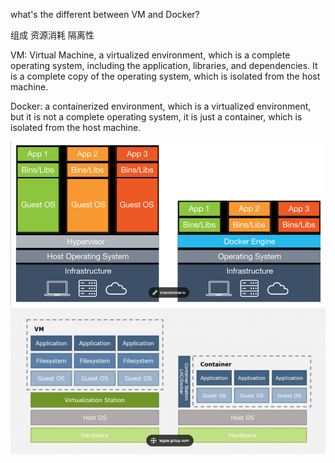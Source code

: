 what's the different between VM and Docker?

组成
资源消耗
隔离性

VM: Virtual Machine, a virtualized environment, which is a complete operating system, including the application, libraries, and dependencies. It is a complete copy of the operating system, which is isolated from the host machine.

Docker: a containerized environment, which is a virtualized environment, but it is not a complete operating system, it is just a container, which is isolated from the host machine.

![img.png](docker_vm.png)
![img.png](docker_vm2.png)